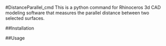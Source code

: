 #DistanceParallel_cmd
This is a python command for Rhinoceros 3d CAD modeling software that measures the parallel distance between two selected surfaces.

##Installation

##Usage
